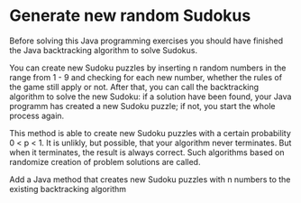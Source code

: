 # Generate new random Sudokus

Before solving this Java programming exercises you should have finished the Java backtracking algorithm to solve Sudokus.

You can create new Sudoku puzzles by inserting n random numbers in the range from 1 - 9 and checking for each new number, whether the rules of the game still apply or not. After that, you can call the backtracking algorithm to solve the new Sudoku: if a solution have been found, your Java programm has created a new Sudoku puzzle; if not, you start the whole process again.

This method is able to create new Sudoku puzzles with a certain probability 0 < p < 1. It is unlikly, but possible, that your algorithm never terminates. But when it terminates, the result is always correct. Such algorithms based on randomize creation of problem solutions are called.

Add a Java method that creates new Sudoku puzzles with n numbers to the existing backtracking algorithm
